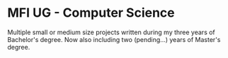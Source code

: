# MFI UG - Computer Science
Multiple small or medium size projects written during my three years of Bachelor's degree.
Now also including two (pending...) years of Master's degree.
